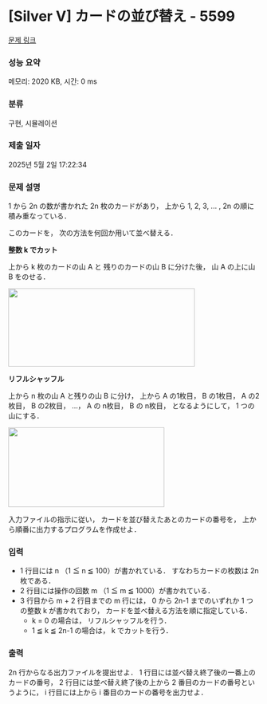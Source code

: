 # [Silver V] カードの並び替え - 5599 

[문제 링크](https://www.acmicpc.net/problem/5599) 

### 성능 요약

메모리: 2020 KB, 시간: 0 ms

### 분류

구현, 시뮬레이션

### 제출 일자

2025년 5월 2일 17:22:34

### 문제 설명

<p>1 から 2n の数が書かれた 2n 枚のカードがあり， 上から 1, 2, 3, ... , 2n の順に積み重なっている．</p>

<p>このカードを， 次の方法を何回か用いて並べ替える．</p>

<p><strong>整数 k でカット</strong></p>

<p>上から k 枚のカードの山 A と 残りのカードの山 B に分けた後， 山 A の上に山 B をのせる．</p>

<p><img alt="" src="https://onlinejudgeimages.s3-ap-northeast-1.amazonaws.com/problem/5599/1.png" style="height: 157px; width: 374px;"></p>

<p><strong>リフルシャッフル</strong></p>

<p>上から n 枚の山 A と残りの山 B に分け， 上から A の1枚目， B の1枚目， A の2枚目， B の2枚目， …， A の n枚目， B の n枚目， となるようにして， 1 つの山にする．</p>

<p><img alt="" src="https://onlinejudgeimages.s3-ap-northeast-1.amazonaws.com/problem/5599/2.png" style="height: 160px; width: 313px;"></p>

<p>入力ファイルの指示に従い， カードを並び替えたあとのカードの番号を， 上から順番に出力するプログラムを作成せよ．</p>

### 입력 

 <ul>
	<li>1 行目には n （1 ≦ n ≦ 100）が書かれている． すなわちカードの枚数は 2n 枚である．</li>
	<li>2 行目には操作の回数 m （1 ≦ m ≦ 1000）が書かれている．</li>
	<li>3 行目から m + 2 行目までの m 行には， 0 から 2n-1 までのいずれか 1 つの整数 k が書かれており， カードを並べ替える方法を順に指定している．
	<ul>
		<li>k = 0 の場合は， リフルシャッフルを行う．</li>
		<li>1 ≦ k ≦ 2n-1 の場合は， k でカットを行う．</li>
	</ul>
	</li>
</ul>

### 출력 

 <p>2n 行からなる出力ファイルを提出せよ． 1 行目には並べ替え終了後の一番上のカードの番号， 2 行目には並べ替え終了後の上から 2 番目のカードの番号というように， i 行目には上から i 番目のカードの番号を出力せよ．</p>

